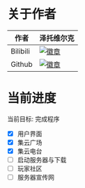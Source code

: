# 关于作者
<div align="Left">
  
| 作者 | 泽托维尔克 |
| ---------- | -----------|
| Bilibili | <a href="https://space.bilibili.com/1403109864"><img src="https://img.shields.io/badge/泽托维尔克%E7%9A%84-Bilibili-brightgreen" alt="徽章"></a> |
| Github | <a href="https://github.com/SentientWaste"><img src="https://img.shields.io/badge/泽托维尔克%E7%9A%84-Github-brightgreen" alt="徽章"></a> |

</div>



# 当前进度

当前目标: 完成程序

- [x] 用户界面
- [x] 集云广场
- [x] 集云电台
- [ ] 启动服务器与下载
- [ ] 玩家社区
- [ ] 服务器宣传网
